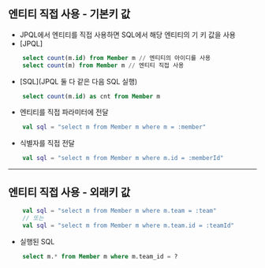 ## 엔티티 직접 사용 - 기본키 값 
- JPQL에서 엔티티를 직접 사용하면 SQL에서 해당 엔티티의 기 키 값을 사용 
- [JPQL]
```sql
    select count(m.id) from Member m // 엔티티의 아이디를 사용
    select count(m) from Member m // 엔티티 직접 사용
```
- [SQL](JPQL 둘 다 같은 다음 SQL 실행)
```sql
    select count(m.id) as cnt from Member m
```

- 엔티티를 직접 파라미터에 전달
```kotlin
    val sql = "select m from Member m where m = :member" 
``` 
- 식별자를 직접 전달
```kotlin
    val sql = "select m from Member m where m.id = :memberId"
```

---
## 엔티티 직접 사용 - 외래키 값 
```kotlin
    val sql = "select m from Member m where m.team = :team"
    // 또는
    val sql = "select m from Member m where m.team.id = :teamId"
```
- 실행된 SQL
```sql
    select m.* from Member m where m.team_id = ?
```